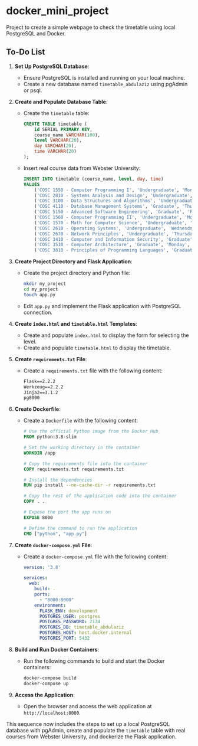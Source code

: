 # docker_mini_project
Project to create a simple webpage to check the timetable using local PostgreSQL and Docker.

## To-Do List

1. **Set Up PostgreSQL Database**:
   - Ensure PostgreSQL is installed and running on your local machine.
   - Create a new database named `timetable_abdulaziz` using pgAdmin or psql.

2. **Create and Populate Database Table**:
   - Create the `timetable` table:
     ```sql
     CREATE TABLE timetable (
         id SERIAL PRIMARY KEY,
         course_name VARCHAR(100),
         level VARCHAR(20),
         day VARCHAR(20),
         time VARCHAR(20)
     );
     ```
   - Insert real course data from Webster University:
     ```sql
     INSERT INTO timetable (course_name, level, day, time)
     VALUES
         ('COSC 1550 - Computer Programming I', 'Undergraduate', 'Monday', '09:00 AM - 10:40 AM'),
         ('COSC 2810 - Systems Analysis and Design', 'Undergraduate', 'Tuesday', '02:00 PM - 03:40 PM'),
         ('COSC 3100 - Data Structures and Algorithms', 'Undergraduate', 'Wednesday', '11:00 AM - 12:40 PM'),
         ('COSC 4110 - Database Management Systems', 'Graduate', 'Thursday', '04:00 PM - 05:40 PM'),
         ('COSC 5150 - Advanced Software Engineering', 'Graduate', 'Friday', '01:00 PM - 02:40 PM'),
         ('COSC 1560 - Computer Programming II', 'Undergraduate', 'Monday', '10:00 AM - 11:40 AM'),
         ('COSC 1570 - Math for Computer Science', 'Undergraduate', 'Tuesday', '01:00 PM - 02:40 PM'),
         ('COSC 2610 - Operating Systems', 'Undergraduate', 'Wednesday', '09:00 AM - 10:40 AM'),
         ('COSC 2670 - Network Principles', 'Undergraduate', 'Thursday', '02:00 PM - 03:40 PM'),
         ('COSC 3410 - Computer and Information Security', 'Graduate', 'Friday', '11:00 AM - 12:40 PM'),
         ('COSC 3510 - Computer Architecture', 'Graduate', 'Monday', '02:00 PM - 03:40 PM'),
         ('COSC 3810 - Principles of Programming Languages', 'Graduate', 'Tuesday', '04:00 PM - 05:40 PM');
     ```

3. **Create Project Directory and Flask Application**:
   - Create the project directory and Python file:
     ```bash
     mkdir my_project
     cd my_project
     touch app.py
     ```
   - Edit `app.py` and implement the Flask application with PostgreSQL connection.

4. **Create `index.html` and `timetable.html` Templates**:
   - Create and populate `index.html` to display the form for selecting the level.
   - Create and populate `timetable.html` to display the timetable.

5. **Create `requirements.txt` File**:
   - Create a `requirements.txt` file with the following content:
     ```txt
     Flask==2.2.2
     Werkzeug==2.2.2
     Jinja2==3.1.2
     pg8000
     ```

6. **Create Dockerfile**:
   - Create a `Dockerfile` with the following content:
     ```Dockerfile
     # Use the official Python image from the Docker Hub
     FROM python:3.8-slim

     # Set the working directory in the container
     WORKDIR /app

     # Copy the requirements file into the container
     COPY requirements.txt requirements.txt

     # Install the dependencies
     RUN pip install --no-cache-dir -r requirements.txt

     # Copy the rest of the application code into the container
     COPY . .

     # Expose the port the app runs on
     EXPOSE 8000

     # Define the command to run the application
     CMD ["python", "app.py"]
     ```

7. **Create `docker-compose.yml` File**:
   - Create a `docker-compose.yml` file with the following content:
     ```yaml
     version: '3.8'

     services:
       web:
         build: .
         ports:
           - "8000:8000"
         environment:
           FLASK_ENV: development
           POSTGRES_USER: postgres
           POSTGRES_PASSWORD: 2134
           POSTGRES_DB: timetable_abdulaziz
           POSTGRES_HOST: host.docker.internal
           POSTGRES_PORT: 5432
     ```

8. **Build and Run Docker Containers**:
   - Run the following commands to build and start the Docker containers:
     ```bash
     docker-compose build
     docker-compose up
     ```

9. **Access the Application**:
   - Open the browser and access the web application at `http://localhost:8000`.

This sequence now includes the steps to set up a local PostgreSQL database with pgAdmin, create and populate the `timetable` table with real courses from Webster University, and dockerize the Flask application. 